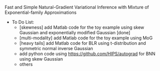 Fast and Simple Natural-Gradient Variational Inference with Mixture of Exponential-family Approximations

* To Do List:
  * [skewness] add Matlab code for the toy example using skew Gaussian and exponentially modified Gaussian [done] 
  * [multi-modality] add Matlab code for the toy example using MoG
  * [heavy tails] add Matlab code for BLR using t-distribution and  symmetric normal inverse Gaussian
  * add python code using https://github.com/HIPS/autograd for BNN using skew Gaussian
  * others
